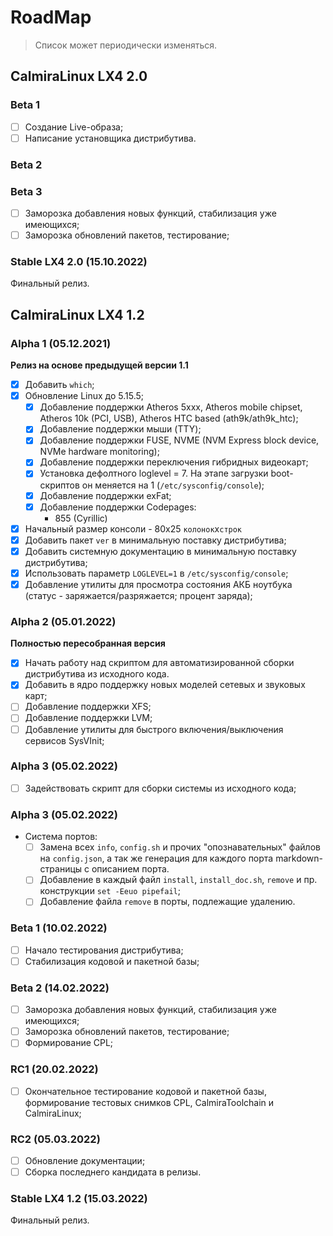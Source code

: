 # RoadMap

> Список может периодически изменяться.


## CalmiraLinux LX4 2.0

<!--
### Alpha 1

### Alpha 2

### Alpha 3

### Alpha 4
-->

### Beta 1

- [ ] Создание Live-образа;
- [ ] Написание установщика дистрибутива.

### Beta 2

### Beta 3

- [ ] Заморозка добавления новых функций, стабилизация уже имеющихся;
- [ ] Заморозка обновлений пакетов, тестирование;

### Stable LX4 2.0 (15.10.2022)

Финальный релиз.

## CalmiraLinux LX4 1.2

### Alpha 1 (05.12.2021)

**Релиз на основе предыдущей версии 1.1**

- [X] Добавить `which`;
- [X] Обновление Linux до 5.15.5;
    - [X] Добавление поддержки Atheros 5xxx, Atheros mobile chipset, Atheros 10k (PCI, USB), Atheros HTC based (ath9k/ath9k_htc);
    - [X] Добавление поддержки мыши (TTY);
    - [X] Добавление поддержки FUSE, NVME (NVM Express block device, NVMe hardware monitoring);
    - [X] Добавление поддержки переключения гибридных видеокарт;
    - [X] Установка дефолтного loglevel = 7. На этапе загрузки boot-скриптов он меняется на 1 (`/etc/sysconfig/console`);
    - [X] Добавление поддержки exFat;
    - [X] Добавление поддержки Codepages:
        - 855 (Cyrillic)
- [X] Начальный размер консоли - 80х25 `колонок`x`строк`
- [X] Добавить пакет `ver` в минимальную поставку дистрибутива;
- [X] Добавить системную документацию в минимальную поставку дистрибутива;
- [X] Использовать параметр `LOGLEVEL=1` в `/etc/sysconfig/console`;
- [X] Добавление утилиты для просмотра состояния АКБ ноутбука (статус - заряжается/разряжается; процент заряда);

### Alpha 2 (05.01.2022)

**Полностью пересобранная версия**

- [X] Начать работу над скриптом для автоматизированной сборки дистрибутива из исходного кода.
- [X] Добавить в ядро поддержку новых моделей сетевых и звуковых карт;
- [ ] Добавление поддержки XFS;
- [ ] Добавление поддержки LVM;
- [ ] Добавление утилиты для быстрого включения/выключения сервисов SysVInit;

### Alpha 3 (05.02.2022)

- [ ] Задействовать скрипт для сборки системы из исходного кода;

### Alpha 3 (05.02.2022)

- Система портов:
    - [ ] Замена всех `info`, `config.sh` и прочих "опознавательных" файлов на `config.json`, а так же генерация для каждого порта markdown-страницы с описанием порта.
    - [ ] Добавление в каждый файл `install`, `install_doc.sh`, `remove` и пр. конструкции `set -Eeuo pipefail`;
    - [ ] Добавление файла `remove` в порты, подлежащие удалению.

### Beta 1 (10.02.2022)

- [ ] Начало тестирования дистрибутива;
- [ ] Стабилизация кодовой и пакетной базы;

### Beta 2 (14.02.2022)

- [ ] Заморозка добавления новых функций, стабилизация уже имеющихся;
- [ ] Заморозка обновлений пакетов, тестирование;
- [ ] Формирование CPL;

### RC1 (20.02.2022)

- [ ] Окончательное тестирование кодовой и пакетной базы, формирование тестовых снимков CPL, CalmiraToolchain и CalmiraLinux;

### RC2 (05.03.2022)

- [ ] Обновление документации;
- [ ] Сборка последнего кандидата в релизы.

### Stable LX4 1.2 (15.03.2022)

Финальный релиз.
